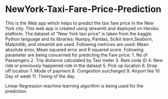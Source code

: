 # NewYork-Taxi-Fare-Price-Prediction
This is the Web app which helps to predict the taxi fare price in the New York city.
This web app is created using streamlit and deployed on Heroku platform.
The dataset of "New York taxi price" is taken from the kaggle.
Python language and its libraries: Numpy, Pandas, Scikit learn,Seaborn, Matplotlib, and streamlit are used.
Following metrices are used: Mean absolute error, Mean squared error and R squared score.
Following parameter are being concerned for predicting the Fare price: 
      1. No.of Passengers
      2. Trip distance calculated by Taxi meter
      3. Rate code ID 
      4. New ride or previously happened ride in the dataset
      5. Pick up location
      6. Drop off location
      7. Mode of payment
      8. Congestion surcharged
      9. Airport fee
      10. Day of week
      11. Timing of the day.
      
 Linear Regression machine learning algorithm is being used for the prediction.
